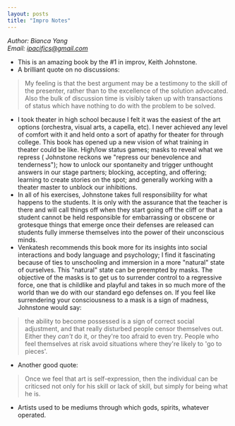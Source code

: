 ```yaml
---
layout: posts
title: "Impro Notes"
---
```

*Author: Bianca Yang*<br>
*Email: <a href="mailto:ipacifics@gmail.com?subject=Hello from the XDRT Blog">ipacifics@gmail.com</a>*<br>

* This is an amazing book by the #1 in improv, Keith Johnstone.
* A brilliant quote on no discussions:
> My feeling is that the best argument may be a testimony to the skill of the
presenter, rather than to the excellence of the solution advocated. Also the
bulk of discussion time is visibly taken up with transactions of status which
have nothing to do with the problem to be solved.
* I took theater in high school because I felt it was the easiest of the art
options (orchestra, visual arts, a capella, etc). I never achieved any level of
comfort with it and held onto a sort of apathy for theater for through
college. This book has opened up a new vision of what training in theater
could be like. High/low status games; masks to reveal what we repress (
Johnstone reckons we "repress our benevolence and tenderness"); how to
unlock our spontaneity and trigger unthought answers in our stage partners;
blocking, accepting, and offering; learning to create stories on the spot; and
generally working with a theater master to unblock our inhibitions.
* In all of his exercises, Johnstone takes full responsibility for what
happens to the students. It is only with the assurance that the teacher is
there and will call things off when they start going off the cliff or that
a student cannot be held responsible for embarrassing or obscene or grotesque
things that emerge once their defenses are released can students fully
immerse themselves into the power of their unconscious minds.
* Venkatesh recommends this book more for its insights into social
interactions and body language and psychology; I find it fascinating because
of ties to unschooling and immersion in a more "natural" state of ourselves.
This "natural" state can be preempted by masks. The objective of the masks is
to get us to surrender control to a regressive force, one that is childlike
and playful and takes in so much more of the world than we do with our
standard ego defenses on. If you feel like surrendering your consciousness
to a mask is a sign of madness, Johnstone would say:
> the ability to become possessed is a sign of correct social adjustment, and
that really disturbed people censor themselves out. Either they *can't* do it,
or they're too afraid to even try. People who feel themselves at risk avoid
situations where they're likely to 'go to pieces'.
* Another good quote:
> Once we feel that art is self-expression, then the individual can be
criticsed not only for his skill or lack of skill, but simply for being what
he is.
  * Artists used to be mediums through which gods, spirits, whatever operated.
